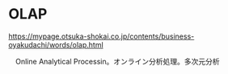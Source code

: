 # OLAP
https://mypage.otsuka-shokai.co.jp/contents/business-oyakudachi/words/olap.html

　Online Analytical Processin。オンライン分析処理。多次元分析
